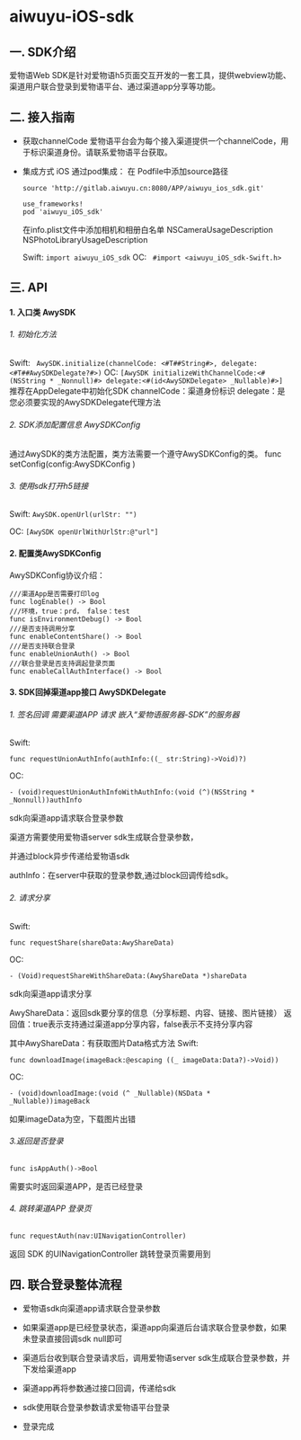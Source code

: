 # aiwuyu-iOS-sdk
## 一. SDK介绍
爱物语Web SDK是针对爱物语h5页面交互开发的一套工具，提供webview功能、渠道用户联合登录到爱物语平台、通过渠道app分享等功能。

## 二. 接入指南
* 获取channelCode
爱物语平台会为每个接入渠道提供一个channelCode，用于标识渠道身份。请联系爱物语平台获取。
* 集成方式
     iOS
     通过pod集成：
     在 Podfile中添加source路径
    ``` 
    source 'http://gitlab.aiwuyu.cn:8080/APP/aiwuyu_ios_sdk.git'
    
    use_frameworks!
    pod 'aiwuyu_iOS_sdk'
    ```
    在info.plist文件中添加相机和相册白名单
    NSCameraUsageDescription
    NSPhotoLibraryUsageDescription
    
    Swift:
    ``` import aiwuyu_iOS_sdk ```
    OC:
   ``` #import <aiwuyu_iOS_sdk-Swift.h>```
   
## 三.  API
#### 1. 入口类 AwySDK

###### 1. 初始化方法
Swift:
 ``` AwySDK.initialize(channelCode: <#T##String#>, delegate: <#T##AwySDKDelegate?#>)```
OC:
 ```[AwySDK initializeWithChannelCode:<#(NSString * _Nonnull)#> delegate:<#(id<AwySDKDelegate> _Nullable)#>] ```
推荐在AppDelegate中初始化SDK
channelCode：渠道身份标识
delegate：是您必须要实现的AwySDKDelegate代理方法

###### 2. SDK添加配置信息 AwySDKConfig
通过AwySDK的类方法配置，类方法需要一个遵守AwySDKConfig的类。
func setConfig(config:AwySDKConfig )


###### 3. 使用sdk打开h5链接

Swift:
```AwySDK.openUrl(urlStr: "")```

OC:
```[AwySDK openUrlWithUrlStr:@"url"]```

#### 2. 配置类AwySDKConfig
AwySDKConfig协议介绍：

```
///渠道App是否需要打印log
func logEnable() -> Bool
///环境，true：prd， false：test
func isEnvironmentDebug() -> Bool
///是否支持调用分享
func enableContentShare() -> Bool
///是否支持联合登录
func enableUnionAuth() -> Bool
///联合登录是否支持调起登录页面
func enableCallAuthInterface() -> Bool
```

#### 3. SDK回掉渠道app接口 AwySDKDelegate

###### 1. 签名回调 需要渠道APP 请求 嵌入“爱物语服务器-SDK”的服务器
Swift:
```
func requestUnionAuthInfo(authInfo:((_ str:String)->Void)?)
```
OC:
```
- (void)requestUnionAuthInfoWithAuthInfo:(void (^)(NSString * _Nonnull))authInfo
```

sdk向渠道app请求联合登录参数

渠道方需要使用爱物语server sdk生成联合登录参数，

并通过block异步传递给爱物语sdk

authInfo：在server中获取的登录参数,通过block回调传给sdk。

###### 2. 请求分享
Swift:
```
func requestShare(shareData:AwyShareData)
```
OC:
```
- (Void)requestShareWithShareData:(AwyShareData *)shareData
```

sdk向渠道app请求分享 

AwyShareData：返回sdk要分享的信息（分享标题、内容、链接、图片链接）
返回值：true表示支持通过渠道app分享内容，false表示不支持分享内容 

其中AwyShareData：有获取图片Data格式方法
Swift:
```
func downloadImage(imageBack:@escaping ((_ imageData:Data?)->Void))
```
OC:
```
- (void)downloadImage:(void (^ _Nullable)(NSData * _Nullable))imageBack
```
如果imageData为空，下载图片出错

###### 3.返回是否登录
```
func isAppAuth()->Bool
```
需要实时返回渠道APP，是否已经登录

###### 4. 跳转渠道APP 登录页
```
func requestAuth(nav:UINavigationController)
```
返回 SDK 的UINavigationController 跳转登录页需要用到

## 四. 联合登录整体流程

* 爱物语sdk向渠道app请求联合登录参数

* 如果渠道app是已经登录状态，渠道app向渠道后台请求联合登录参数，如果未登录直接回调sdk null即可

* 渠道后台收到联合登录请求后，调用爱物语server sdk生成联合登录参数，并下发给渠道app

* 渠道app再将参数通过接口回调，传递给sdk

* sdk使用联合登录参数请求爱物语平台登录

* 登录完成
